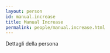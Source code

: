 ```yaml
---
layout: person
id: manual.increase
title: Manual Increase
permalink: people/manual.increase.html
---
```


Dettagli della persona